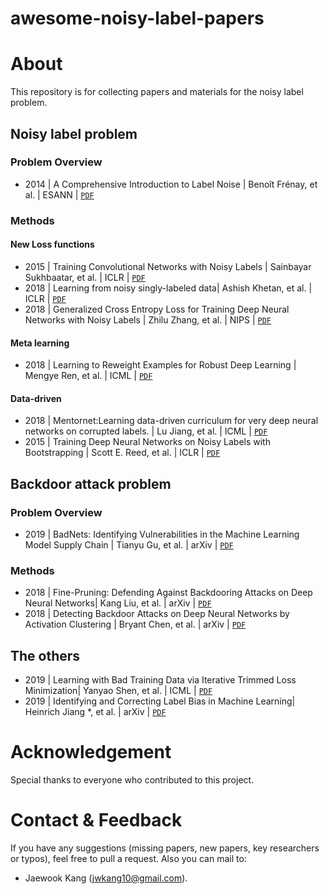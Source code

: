 # awesome-noisy-label-papers


# About
This repository is for collecting papers and materials for the noisy label problem.


## Noisy label problem 

### Problem Overview
- 2014 | A Comprehensive Introduction to Label Noise | Benoît Frénay, et al. | ESANN | [`PDF`](https://pdfs.semanticscholar.org/c44f/388832d6f309b1bb9ccdeddee491f195e6cd.pdf)

### Methods
#### New Loss functions
- 2015 | Training Convolutional Networks with Noisy Labels | Sainbayar Sukhbaatar, et al. | ICLR | [`PDF`](https://arxiv.org/abs/1406.2080)
- 2018 | Learning from noisy singly-labeled data| Ashish Khetan, et al. | ICLR | [`PDF`](https://arxiv.org/pdf/1810.11874.pdf)
- 2018 | Generalized Cross Entropy Loss for Training Deep Neural Networks with Noisy Labels | Zhilu Zhang, et al. | NIPS | [`PDF`](https://arxiv.org/pdf/1805.07836.pdf)

#### Meta learning
- 2018 | Learning to Reweight Examples for Robust Deep Learning | Mengye Ren, et al. | ICML | [`PDF`](https://arxiv.org/pdf/1803.09050.pdf)

#### Data-driven
- 2018 | Mentornet:Learning data-driven curriculum for very deep neural networks on corrupted labels. | Lu Jiang, et al. | ICML | [`PDF`](https://arxiv.org/pdf/1712.05055.pdf)
- 2015 | Training Deep Neural Networks on Noisy Labels with Bootstrapping | Scott E. Reed, et al. | ICLR | [`PDF`](https://arxiv.org/pdf/1412.6596.pdf)

## Backdoor attack problem

### Problem Overview
- 2019 | BadNets: Identifying Vulnerabilities in the Machine Learning Model Supply Chain | Tianyu Gu, et al. | arXiv | [`PDF`](https://arxiv.org/pdf/1708.06733.pdf)

### Methods
- 2018 | Fine-Pruning: Defending Against Backdooring Attacks on Deep Neural Networks| Kang Liu, et al. | arXiv | [`PDF`](https://arxiv.org/abs/1805.12185)
- 2018 | Detecting Backdoor Attacks on Deep Neural Networks by Activation Clustering | Bryant Chen, et al. | arXiv | [`PDF`](https://arxiv.org/pdf/1811.03728.pdf)

## The others
- 2019 | Learning with Bad Training Data via Iterative Trimmed Loss Minimization| Yanyao Shen, et al. | ICML | [`PDF`](https://arxiv.org/abs/1810.11874)
- 2019 | Identifying and Correcting Label Bias in Machine Learning| Heinrich Jiang *, et al. | arXiv | [`PDF`](https://arxiv.org/pdf/1901.04966.pdf)


# Acknowledgement
Special thanks to everyone who contributed to this project.


# Contact & Feedback
If you have any suggestions (missing papers, new papers, key researchers or typos), feel free to pull a request. Also you can mail to:
+ Jaewook Kang (jwkang10@gmail.com).


